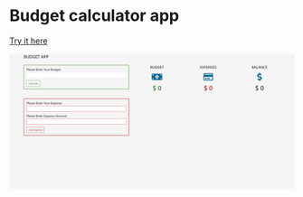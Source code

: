 # Budget calculator app

<a href="https://borislavpetrovikj.github.io/Budget-App/">Try it here</a>

<img src="Screenshot (9).png"  >

